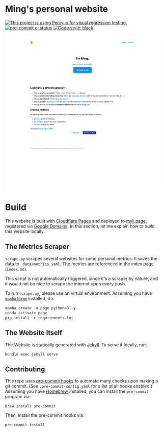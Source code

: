 # Ming's personal website

[![This project is using Percy.io for visual regression testing.](https://percy.io/static/images/percy-badge.svg)](https://percy.io/dd9e34b0/myli.page)
[![pre-commit.ci status](https://results.pre-commit.ci/badge/github/tslmy/tslmy.github.io/main.svg)](https://results.pre-commit.ci/latest/github/tslmy/tslmy.github.io/main)
[![Code style: black](https://img.shields.io/badge/code%20style-black-000000.svg)](https://github.com/psf/black)

![Screenshot](screenshot.png)

# Build
This website is built with [Cloudflare Pages](https://dash.cloudflare.com/f7bf12f8dd6ca641990492fd26a0a79e/pages/view/homepage) and deployed to [myli.page](https://myli.page), registered via [Google Domains](https://domains.google.com/registrar/myli.page). In this section, let me explain how to build this website locally.

## The Metrics Scraper
`scrape.py` scrapes several websites for some personal metrics. It saves the data to `_data/metrics.yaml`. The metrics are referenced in the index page (`index.md`).

This script is not automatically triggered, since it's a scraper by nature, and it would not be nice to scrape the internet upon every push.

To run `scrape.py`, please use an virtual environment. Assuming you have [`mambaforge`](https://github.com/conda-forge/miniforge#mambaforge) installed, do:

```shell
mamba create -n page python=3 -y
conda activate page
pip install -r requirements.txt
```

## The Website Itself
The Website is statically generated with [Jekyll](https://jekyllrb.com/). To serve it locally, run:

```shell
bundle exec jekyll serve
```

## Contributing
This repo uses [pre-commit hooks](https://pre-commit.com/) to automate many checks upon making a git commit. (See `.pre-commit-config.yaml` for a list of all hooks enabled.) Assuming you have [Homebrew](https://brew.sh/) installed, you can install the `pre-commit` program via:


```shell
brew install pre-commit
```

Then, install the pre-commit hooks via:

```shell
pre-commit install
```
